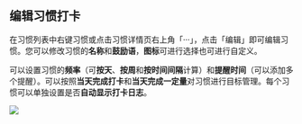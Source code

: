 ## 编辑习惯打卡

在习惯列表中右键习惯或点击习惯详情页右上角「···」，点击「编辑」即可编辑习惯。您可以修改习惯的**名称**和**鼓励语**，**图标**可进行选择也可进行自定义。

可以设置习惯的**频率**（可**按天**、**按周**和**按时间间隔**计算）和**提醒时间**（可以添加多个提醒）。可以按照**当天完成打卡**和**当天完成一定量**对习惯进行目标管理。每个习惯可以单独设置是否**自动显示打卡日志**。


![](../images/android/habit/edit.png)